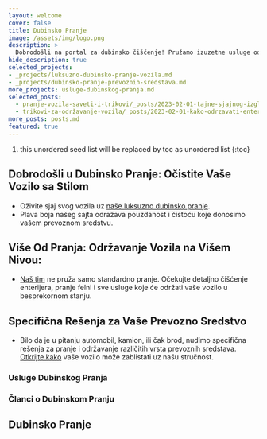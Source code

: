 ```yaml
---
layout: welcome
cover: false
title: Dubinsko Pranje
image: /assets/img/logo.png
description: >
  Dobrodošli na portal za dubinsko čišćenje! Pružamo izuzetne usluge održavanja čistoće u različitim prostorima, uključujući domove, kuće i poslovne objekte poput restorana.
hide_description: true
selected_projects:
- _projects/luksuzno-dubinsko-pranje-vozila.md
- _projects/dubinsko-pranje-prevoznih-sredstava.md
more_projects: usluge-dubinskog-pranja.md
selected_posts:
  - pranje-vozila-saveti-i-trikovi/_posts/2023-02-01-tajne-sjajnog-izgleda-vaseg-automobila.md
  - trikovi-za-održavanje-vozila/_posts/2023-02-01-kako-odrzavati-enterijer-vaseg-automobila.md
more_posts: posts.md
featured: true
---
```


1. this unordered seed list will be replaced by toc as unordered list
{:toc}

## Dobrodošli u Dubinsko Pranje: Očistite Vaše Vozilo sa Stilom

- Oživite sjaj svog vozila uz [naše luksuzno dubinsko pranje](/kontakt/). 
- Plava boja našeg sajta odražava pouzdanost i čistoću koje donosimo vašem prevoznom sredstvu.

## Više Od Pranja: Održavanje Vozila na Višem Nivou:

- [Naš tim](/kontakt/) ne pruža samo standardno pranje. Očekujte detaljno čišćenje enterijera, pranje felni i sve usluge koje će održati vaše vozilo u besprekornom stanju.

## Specifična Rešenja za Vaše Prevozno Sredstvo

- Bilo da je u pitanju automobil, kamion, ili čak brod, nudimo specifična rešenja za pranje i održavanje različitih vrsta prevoznih sredstava. [Otkrijte kako](/kontakt/) vaše vozilo može zablistati uz našu stručnost.


### Usluge Dubinskog Pranja

<!--projects-->

### Članci o Dubinskom Pranju

<!--posts-->

## Dubinsko Pranje

<!--author-->
